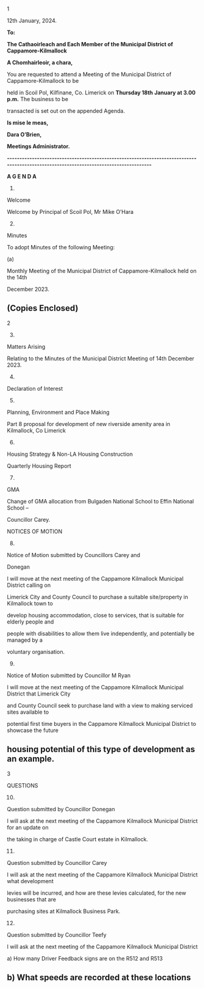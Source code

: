1

12th January, 2024.

**To:**

**The Cathaoirleach and Each Member of the Municipal District of Cappamore-Kilmallock**

**A Chomhairleoir, a chara,**

You are requested to attend a Meeting of the Municipal District of Cappamore-Kilmallock to be

held in Scoil Pol, Kilfinane, Co. Limerick on **Thursday 18th** **January at 3.00 p.m.**  The business to be

transacted is set out on the appended Agenda.

**Is mise le meas,**

**Dara O’Brien,**

**Meetings Administrator.**

**--------------------------------------------------------------------------------------------------------------------------------------**

**A G E N D A**

1.

Welcome

Welcome by Principal of Scoil Pol, Mr Mike O’Hara

2.

Minutes

To adopt Minutes of the following Meeting:

(a)

Monthly Meeting of the Municipal District of Cappamore-Kilmallock held on the 14th

December 2023.

(Copies Enclosed)
---
2

3.

Matters Arising

Relating to the Minutes of the Municipal District Meeting of 14th December 2023.

4.

Declaration of Interest

5.

Planning, Environment and Place Making

Part 8 proposal for development of new riverside amenity area in Kilmallock, Co Limerick

6.

Housing Strategy & Non-LA Housing Construction

Quarterly Housing Report

7.

GMA

Change of GMA allocation from Bulgaden National School to Effin National School –

Councillor Carey.

NOTICES OF MOTION

8.

Notice of Motion submitted by Councillors Carey and

Donegan

I will move at the next meeting of the Cappamore Kilmallock Municipal District calling on

Limerick City and County Council to purchase a suitable site/property in Kilmallock town to

develop housing accommodation, close to services, that is suitable for elderly people and

people with disabilities to allow them live independently, and potentially be managed by a

voluntary organisation.

9.

Notice of Motion submitted by Councillor M Ryan

I will move at the next meeting of the Cappamore Kilmallock Municipal District that Limerick City

and County Council seek to purchase land with a view to making serviced sites available to

potential first time buyers in the Cappamore Kilmallock Municipal District to showcase the future

housing potential of this type of development as an example.
---
3

QUESTIONS

10.

Question submitted by Councillor Donegan

I will ask at the next meeting of the Cappamore Kilmallock Municipal District for an update on

the taking in charge of Castle Court estate in Kilmallock.

11.

Question submitted by Councillor Carey

I will ask at the next meeting of the Cappamore Kilmallock Municipal District what development

levies will be incurred, and how are these levies calculated, for the new businesses that are

purchasing sites at Kilmallock Business Park.

12.

Question submitted by Councillor Teefy

I will ask at the next meeting of the Cappamore Kilmallock Municipal District

a) How many Driver Feedback signs are on the R512 and R513

b) What speeds are recorded at these locations
---
